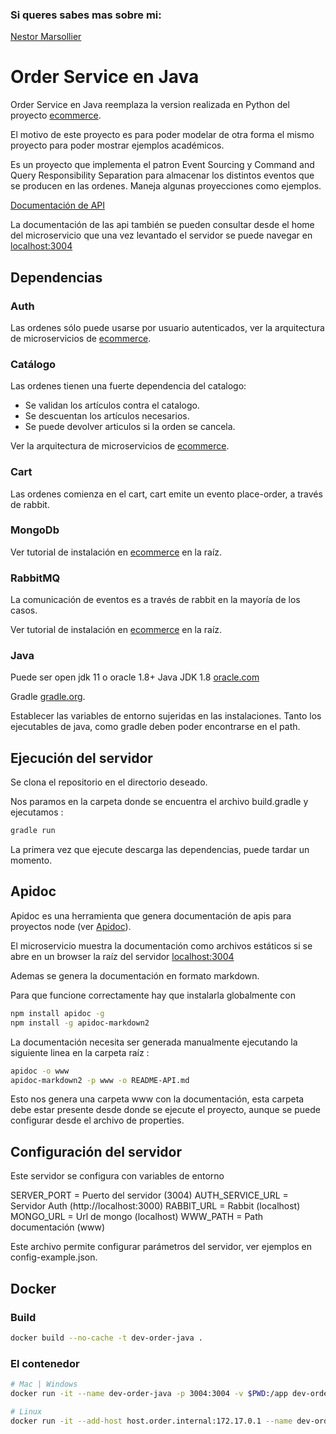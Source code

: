 ### Si queres sabes mas sobre mi:
[Nestor Marsollier](https://github.com/nmarsollier/profile)

# Order Service en Java

Order Service en Java reemplaza la version realizada en Python del proyecto  [ecommerce](https://github.com/nmarsollier/ecommerce).

El motivo de este proyecto es para poder modelar de otra forma el mismo proyecto para poder mostrar ejemplos académicos.

Es un proyecto que implementa el patron Event Sourcing y Command and Query Responsibility Separation para almacenar los distintos eventos que se producen en las ordenes. Maneja algunas proyecciones como ejemplos.

[Documentación de API](./README-API.md)

La documentación de las api también se pueden consultar desde el home del microservicio
que una vez levantado el servidor se puede navegar en [localhost:3004](http://localhost:3004/)

## Dependencias

### Auth

Las ordenes sólo puede usarse por usuario autenticados, ver la arquitectura de microservicios de [ecommerce](https://github.com/nmarsollier/ecommerce).

### Catálogo

Las ordenes tienen una fuerte dependencia del catalogo:

- Se validan los artículos contra el catalogo.
- Se descuentan los artículos necesarios.
- Se puede devolver articulos si la orden se cancela.

Ver la arquitectura de microservicios de [ecommerce](https://github.com/nmarsollier/ecommerce).

### Cart

Las ordenes comienza en el cart, cart emite un evento place-order, a través de rabbit.

### MongoDb

Ver tutorial de instalación en [ecommerce](https://github.com/nmarsollier/ecommerce) en la raíz.

### RabbitMQ

La comunicación de eventos es a través de rabbit en la mayoría de los casos.

Ver tutorial de instalación en [ecommerce](https://github.com/nmarsollier/ecommerce) en la raíz.

### Java

Puede ser open jdk 11 o oracle 1.8+
Java JDK 1.8  [oracle.com](http://www.oracle.com/technetwork/es/java/javase/downloads/index.html)

Gradle [gradle.org](https://gradle.org/install/).

Establecer las variables de entorno sujeridas en las instalaciones.
Tanto los ejecutables de java, como gradle deben poder encontrarse en el path.

## Ejecución del servidor

Se clona el repositorio en el directorio deseado.

Nos paramos en la carpeta donde se encuentra el archivo build.gradle y ejecutamos :

```bash
gradle run
```

La primera vez que ejecute descarga las dependencias, puede tardar un momento.

## Apidoc

Apidoc es una herramienta que genera documentación de apis para proyectos node (ver [Apidoc](http://apidocjs.com/)).

El microservicio muestra la documentación como archivos estáticos si se abre en un browser la raíz del servidor [localhost:3004](http://localhost:3004/)

Ademas se genera la documentación en formato markdown.

Para que funcione correctamente hay que instalarla globalmente con

```bash
npm install apidoc -g
npm install -g apidoc-markdown2
```

La documentación necesita ser generada manualmente ejecutando la siguiente linea en la carpeta raíz :

```bash
apidoc -o www
apidoc-markdown2 -p www -o README-API.md
```

Esto nos genera una carpeta www con la documentación, esta carpeta debe estar presente desde donde se ejecute el proyecto, aunque se puede configurar desde el archivo de properties.

## Configuración del servidor

Este servidor se configura con variables de entorno

SERVER_PORT = Puerto del servidor (3004)
AUTH_SERVICE_URL = Servidor Auth (http://localhost:3000)
RABBIT_URL = Rabbit (localhost)
MONGO_URL = Url de mongo (localhost)
WWW_PATH = Path documentación (www)

Este archivo permite configurar parámetros del servidor, ver ejemplos en config-example.json.

## Docker

### Build

```bash
docker build --no-cache -t dev-order-java .
```

### El contenedor

```bash
# Mac | Windows
docker run -it --name dev-order-java -p 3004:3004 -v $PWD:/app dev-order-java

# Linux
docker run -it --add-host host.order.internal:172.17.0.1 --name dev-order-java -p 3004:3004 -v $PWD:/app dev-order-java
```
